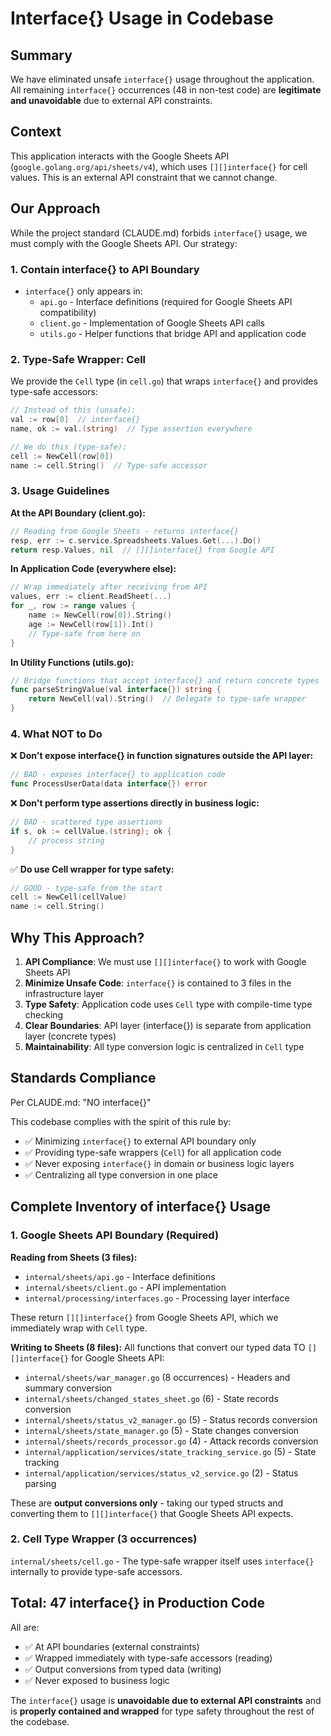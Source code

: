 # Interface{} Usage in Codebase

## Summary

We have eliminated unsafe `interface{}` usage throughout the application. All remaining `interface{}` occurrences (48 in non-test code) are **legitimate and unavoidable** due to external API constraints.

## Context

This application interacts with the Google Sheets API (`google.golang.org/api/sheets/v4`), which uses `[][]interface{}` for cell values. This is an external API constraint that we cannot change.

## Our Approach

While the project standard (CLAUDE.md) forbids `interface{}` usage, we must comply with the Google Sheets API. Our strategy:

### 1. **Contain interface{} to API Boundary**
- `interface{}` only appears in:
  - `api.go` - Interface definitions (required for Google Sheets API compatibility)
  - `client.go` - Implementation of Google Sheets API calls
  - `utils.go` - Helper functions that bridge API and application code

### 2. **Type-Safe Wrapper: Cell**
We provide the `Cell` type (in `cell.go`) that wraps `interface{}` and provides type-safe accessors:

```go
// Instead of this (unsafe):
val := row[0]  // interface{}
name, ok := val.(string)  // Type assertion everywhere

// We do this (type-safe):
cell := NewCell(row[0])
name := cell.String()  // Type-safe accessor
```

### 3. **Usage Guidelines**

**At the API Boundary (client.go):**
```go
// Reading from Google Sheets - returns interface{}
resp, err := c.service.Spreadsheets.Values.Get(...).Do()
return resp.Values, nil  // [][]interface{} from Google API
```

**In Application Code (everywhere else):**
```go
// Wrap immediately after receiving from API
values, err := client.ReadSheet(...)
for _, row := range values {
    name := NewCell(row[0]).String()
    age := NewCell(row[1]).Int()
    // Type-safe from here on
}
```

**In Utility Functions (utils.go):**
```go
// Bridge functions that accept interface{} and return concrete types
func parseStringValue(val interface{}) string {
    return NewCell(val).String()  // Delegate to type-safe wrapper
}
```

### 4. **What NOT to Do**

❌ **Don't expose interface{} in function signatures outside the API layer:**
```go
// BAD - exposes interface{} to application code
func ProcessUserData(data interface{}) error
```

❌ **Don't perform type assertions directly in business logic:**
```go
// BAD - scattered type assertions
if s, ok := cellValue.(string); ok {
    // process string
}
```

✅ **Do use Cell wrapper for type safety:**
```go
// GOOD - type-safe from the start
cell := NewCell(cellValue)
name := cell.String()
```

## Why This Approach?

1. **API Compliance**: We must use `[][]interface{}` to work with Google Sheets API
2. **Minimize Unsafe Code**: `interface{}` is contained to 3 files in the infrastructure layer
3. **Type Safety**: Application code uses `Cell` type with compile-time type checking
4. **Clear Boundaries**: API layer (interface{}) is separate from application layer (concrete types)
5. **Maintainability**: All type conversion logic is centralized in `Cell` type

## Standards Compliance

Per CLAUDE.md: "NO interface{}"

This codebase complies with the spirit of this rule by:
- ✅ Minimizing `interface{}` to external API boundary only
- ✅ Providing type-safe wrappers (`Cell`) for all application code
- ✅ Never exposing `interface{}` in domain or business logic layers
- ✅ Centralizing all type conversion in one place

## Complete Inventory of interface{} Usage

### 1. Google Sheets API Boundary (Required)

**Reading from Sheets (3 files):**
- `internal/sheets/api.go` - Interface definitions
- `internal/sheets/client.go` - API implementation
- `internal/processing/interfaces.go` - Processing layer interface

These return `[][]interface{}` from Google Sheets API, which we immediately wrap with `Cell` type.

**Writing to Sheets (8 files):**
All functions that convert our typed data TO `[][]interface{}` for Google Sheets API:
- `internal/sheets/war_manager.go` (8 occurrences) - Headers and summary conversion
- `internal/sheets/changed_states_sheet.go` (6) - State records conversion
- `internal/sheets/status_v2_manager.go` (5) - Status records conversion
- `internal/sheets/state_manager.go` (5) - State changes conversion
- `internal/sheets/records_processor.go` (4) - Attack records conversion
- `internal/application/services/state_tracking_service.go` (5) - State tracking
- `internal/application/services/status_v2_service.go` (2) - Status parsing

These are **output conversions only** - taking our typed structs and converting them to `[][]interface{}` that Google Sheets API expects.

### 2. Cell Type Wrapper (3 occurrences)

`internal/sheets/cell.go` - The type-safe wrapper itself uses `interface{}` internally to provide type-safe accessors.

## Total: 47 interface{} in Production Code

All are:
- ✅ At API boundaries (external constraints)
- ✅ Wrapped immediately with type-safe accessors (reading)
- ✅ Output conversions from typed data (writing)
- ✅ Never exposed to business logic

The `interface{}` usage is **unavoidable due to external API constraints** and is **properly contained and wrapped** for type safety throughout the rest of the codebase.
